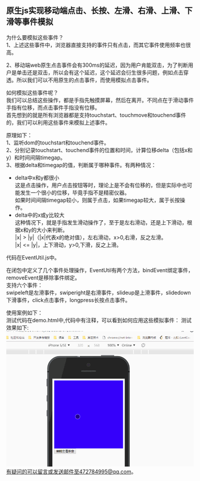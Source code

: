 ## 原生js实现移动端点击、长按、左滑、右滑、上滑、下滑等事件模拟
为什么要模拟这些事件？<br>
1、上述这些事件中，浏览器直接支持的事件只有点击，而其它事件使用频率也很高。<br>

2、移动端web原生点击事件会有300ms的延迟，因为用户肯能双击，为了判断用户是单击还是双击，所以会有这个延迟，这个延迟会衍生很多问题，例如点击穿透。所以我们可以不用原生的点击事件，而使用模拟点击事件。<br>

如何模拟这些事件呢？<br>
我们可以总结这些操作，都是手指先触摸屏幕，然后在离开。不同点在于滑动事件手指有位移，而点击事件手指没有位移。<br>
首先想到的就是所有浏览器都是支持touchstart、touchmove和touchend事件的，我们可以利用这些事件来模拟上述事件。<br>

原理如下：<br>
1、监听dom的touchstart和touchend事件。<br>
2、分别记录touchstart、touchend事件的位置和时间，计算位移delta（包括x和y）和时间间隔timegap。<br>
3、根据delta和timegap的值，判断属于哪种事件。有两种情况：<br>
- delta中x和y都很小<br>
这是点击操作，用户点击按钮等时，理论上是不会有位移的，但是实际中也可能发生一个很小的位移，毕竟手指不是精密仪器。<br>
如果时间间隔timegap较小，则属于点击，如果timegap较大，属于长按操作。<br>
- delta中的x或y比较大<br>
这种情况下，就是手指发生滑动操作了，至于是左右滑动，还是上下滑动，根据x和y的大小来判断。<br>
|x| > |y|（|x|代表x的绝对值），左右滑动，x>0,右滑，反之左滑。<br>
|x| <= |y|，上下滑动，y>0,下滑，反之上滑。<br>

代码在EventUtil.js中。<br>

在闭包中定义了几个事件处理操作，EventUtil有两个方法，bindEvent绑定事件，removeEvent是移除事件绑定。<br>
支持六个事件：<br>
swipeleft是左滑事件，swiperight是右滑事件，slideup是上滑事件，slidedown下滑事件，click点击事件，longpress长按点击事件。<br>

使用案例如下：<br>
测试代码在demo.html中,代码中有注释，可以看到如何应用这些模拟事件：
测试效果如下:
<img src="./touch.gif"><br>
有疑问的可以留言或发送邮件至472784995@qq.com。
